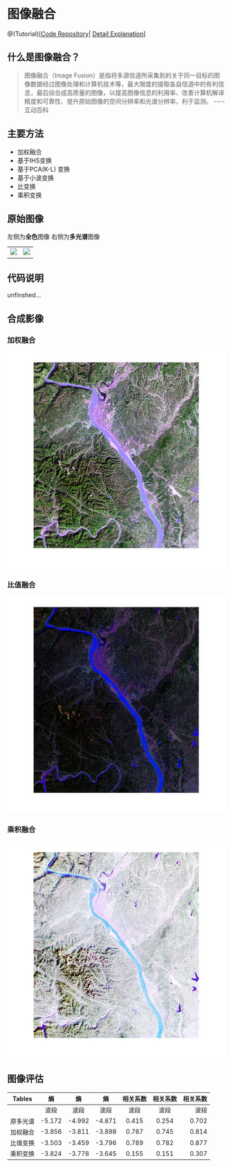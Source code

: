 # 图像融合
@(Tutorial)[[Code Repository](https://github.com/JinlongLi2016/RemoteSensingImaglanation)| [Detail Explanation](http://www.baike.com/wiki/%E5%9B%BE%E5%83%8F%E8%9E%8D%E5%90%88)]


## 什么是图像融合？

>图像融合（Image Fusion）是指将多源信道所采集到的关于同一目标的图像数据经过图像处理和计算机技术等，最大限度的提取各自信道中的有利信息，最后综合成高质量的图像，以提高图像信息的利用率、改善计算机解译精度和可靠性、提升原始图像的空间分辨率和光谱分辨率，利于监测。 ---- 互动百科

## 主要方法
* 加权融合
* 基于IHS变换
* 基于PCA(K-L) 变换
* 基于小波变换
* 比变换
* 乘积变换
## 原始图像
左侧为**全色**图像 右侧为**多光谱**图像
<table><tr>
<td><img src=spot.bmp height = 500 border=0></td>
<td><img src=tm_743.bmp height = 500 border=0></td>
</tr></table>


## 代码说明

unfinshed...
## 合成影像
### 加权融合
<img src = '加权融合.jpg' height = 500 alt = '加权融合 image'/>

### 比值融合
<img src = '比值变换融合.jpg' height = 500 alt = '比值变换融合 image'/>

### 乘积融合
<img src = '乘积变换.jpg' height = 500 alt = '乘积 image'/>

## 图像评估


| Tables        |  熵      |     熵   | 熵 | 相关系数| 相关系数| 相关系数|
| ------------- |:-------:|:----------:|:--------:|:------:|:------:|----:|
|        | 波段     | 波段       | 波段      | 波段    |     波段 |    波段
| 原多光谱       | -5.172    |   -4.992 |  -4.871  |  0.415 | 0.254 |  0.702
| 加权融合       | -3.856    |   -3.811 |-3.898    |  0.787 |  0.745|  0.814
| 比值变换       | -3.503    |   -3.459 | -3.796   | 0.789  | 0.782 | 0.877
| 乘积变换       | -3.824    |   -3.778 | -3.645   | 0.155  |   0.151|   0.307

